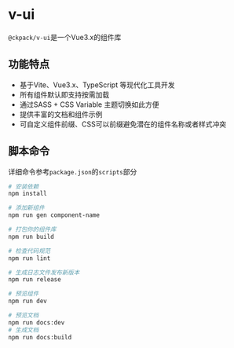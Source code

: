 # v-ui

`@ckpack/v-ui`是一个Vue3.x的组件库

## 功能特点

+ 基于Vite、Vue3.x、TypeScript 等现代化工具开发
+ 所有组件默认即支持按需加载
+ 通过SASS + CSS Variable 主题切换如此方便
+ 提供丰富的文档和组件示例
+ 可自定义组件前缀、CSS可以前缀避免潜在的组件名称或者样式冲突


## 脚本命令

详细命令参考`package.json`的`scripts`部分

```bash
# 安装依赖
npm install

# 添加新组件
npm run gen component-name

# 打包你的组件库
npm run build

# 检查代码规范
npm run lint

# 生成日志文件发布新版本
npm run release

# 预览组件
npm run dev

# 预览文档
npm run docs:dev
# 生成文档
npm run docs:build
```
